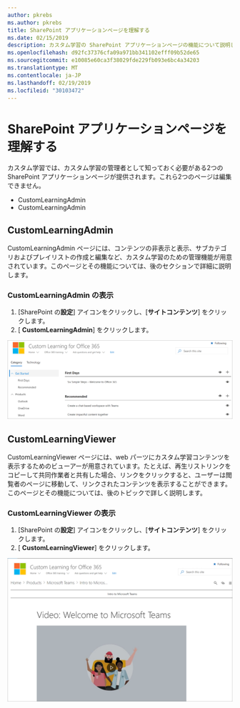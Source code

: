 ```yaml
---
author: pkrebs
ms.author: pkrebs
title: SharePoint アプリケーションページを理解する
ms.date: 02/15/2019
description: カスタム学習の SharePoint アプリケーションページの機能について説明します。
ms.openlocfilehash: d92fc37376cfa09a971bb341102efff09b52de65
ms.sourcegitcommit: e10085e60ca3f38029fde229fb093e6bc4a34203
ms.translationtype: MT
ms.contentlocale: ja-JP
ms.lasthandoff: 02/19/2019
ms.locfileid: "30103472"
---
```

# <a name="get-to-know-the-sharepoint-application-pages"></a>SharePoint アプリケーションページを理解する

カスタム学習では、カスタム学習の管理者として知っておく必要がある2つの SharePoint アプリケーションページが提供されます。これら2つのページは編集できません。 

- CustomLearningAdmin
- CustomLearningAdmin

## <a name="customlearningadminaspx"></a>CustomLearningAdmin

CustomLearningAdmin ページには、コンテンツの非表示と表示、サブカテゴリおよびプレイリストの作成と編集など、カスタム学習のための管理機能が用意されています。このページとその機能については、後のセクションで詳細に説明します。

### <a name="view-customlearningadminaspx"></a>CustomLearningAdmin の表示

1. [SharePoint の**設定**] アイコンをクリックし、[**サイトコンテンツ**] をクリックします。 
2. [ **CustomLearningAdmin**] をクリックします。 

![cg-adminapppage](media/cg-adminapppage.png)

## <a name="customlearningvieweraspx"></a>CustomLearningViewer
CustomLearningViewer ページには、web パーツにカスタム学習コンテンツを表示するためのビューアーが用意されています。たとえば、再生リストリンクをコピーして共同作業者と共有した場合、リンクをクリックすると、ユーザーは閲覧者のページに移動して、リンクされたコンテンツを表示することができます。このページとその機能については、後のトピックで詳しく説明します。

### <a name="view-customlearningvieweraspx"></a>CustomLearningViewer の表示

1. [SharePoint の**設定**] アイコンをクリックし、[**サイトコンテンツ**] をクリックします。 
2. [ **CustomLearningViewer**] をクリックします。 

![cg-viewerapppage](media/cg-viewerapppage.png)

